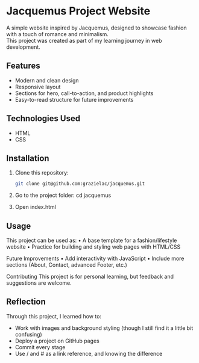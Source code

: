 # Jacquemus Project Website

A simple website inspired by Jacquemus, designed to showcase fashion with a touch of romance and minimalism.  
This project was created as part of my learning journey in web development.

## Features

- Modern and clean design
- Responsive layout
- Sections for hero, call-to-action, and product highlights
- Easy-to-read structure for future improvements

## Technologies Used

- HTML
- CSS

## Installation

1. Clone this repository:

   ```bash
   git clone git@github.com:grazielac/jacquemus.git

   ```

2. Go to the project folder:
   cd jacquemus

3. Open index.html

## Usage

This project can be used as:
• A base template for a fashion/lifestyle website
• Practice for building and styling web pages with HTML/CSS

Future Improvements
• Add interactivity with JavaScript
• Include more sections (About, Contact, advanced Footer, etc.)

Contributing
This project is for personal learning, but feedback and suggestions are welcome.

## Reflection

Through this project, I learned how to:

- Work with images and background styling (though I still find it a little bit confusing)
- Deploy a project on GitHub pages
- Commit every stage
- Use / and # as a link reference, and knowing the difference
